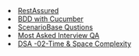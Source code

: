  <li><a href="https://github.com/shreenibassamal/hashnodeBlog-AutomationTesting-restAssured/blob/main/README.md">RestAssured</a></li>
  <li><a href="https://github.com/shreenibassamal/hashnodeBlog-AutomationTesting-BDD/blob/main/README.md">BDD with Cucumber</a></li>
   <li><a href="https://github.com/shreenibassamal/HNB-ScenariosBaseQustions/blob/main/cmguby8jk000a02l78obffxyq.md">ScenarioBase Qustions</a></li>
 <li><a href="https://github.com/shreenibassamal/TekPyramidInterviewQuestions/blob/main/README.md">Most Asked Interview QA </a></li>
  <li><a href="https://github.com/shreenibassamal/TekPyramidInterviewQuestions/blob/main/README.md">DSA -02-Time & Space Complexity</a></li>
 
<!--
## Hi there 👋

<!--
**shreenibassamal/shreenibassamal** is a ✨ _special_ ✨ repository because its `README.md` (this file) appears on your GitHub profile.
-->
<!--
<h1 align="left">Hi 👋, I'm Shreenibas Samal</h1>
<h3 align="left">A passionate software engineer from India</h3>

<h3 align="left">📒 Notes & Resources For QA Automatation</h3>
<ul>
   <li><a href="./01_QA_NOTES/manualTesting.md">Manaul</a></li>    
   <li><a href="https://github.com/shreenibassamal/hashnodeBlogs/blob/main/cmfzhkbea000402l82dw86y1m.md">Agile with jira</a></li>
   <li><a href="https://github.com/shreenibassamal/hashnodeBlog-AutomationTesting-restAssured/blob/main/README.md">RestAssured</a></li>
   <li><a href="https://github.com/shreenibassamal/hashnodeBlogs/blob/main/cmfzn2fml000302i2cut0dxxq.md">Java</a></li>
   <li><a href="./01_QA_NOTES/maven.md">Maven</a></li>
   <li><a href="./01_QA_NOTES/selinium.md">Selenium With Java</a></li>
   <li><a href="">Appium</a></li>
   <li><a href="">TestNG</a></li>
   <li><a href="">API</a></li>
   <li><a href="">Restassured</a></li>
   <li><a href="./01_QA_NOTES/github.md">git and github</a></li>
   <li><a href="">jenkins</a></li>
   <li><a href="./01_QA_NOTES/javaCoding.md">Java Coding QA</a></li>
   <li><a href="./01_QA_NOTES/apiStatuscode.md">API Status Code</a></li>
   <li><a href="./01_QA_NOTES/xpath.md">Xpath</a></li>
   <li><a href="">DOM, BOM, AJAX</a></li>
   <li><a href="https://github.com/shreenibassamal/TekPyramidInterviewQuestions/blob/main/README.md">Most Asked Interview QA </a></li>
    <li><a href="./01_QA_NOTES/summery.md">All Notes in summery</a></li>  
</ul>
-->

